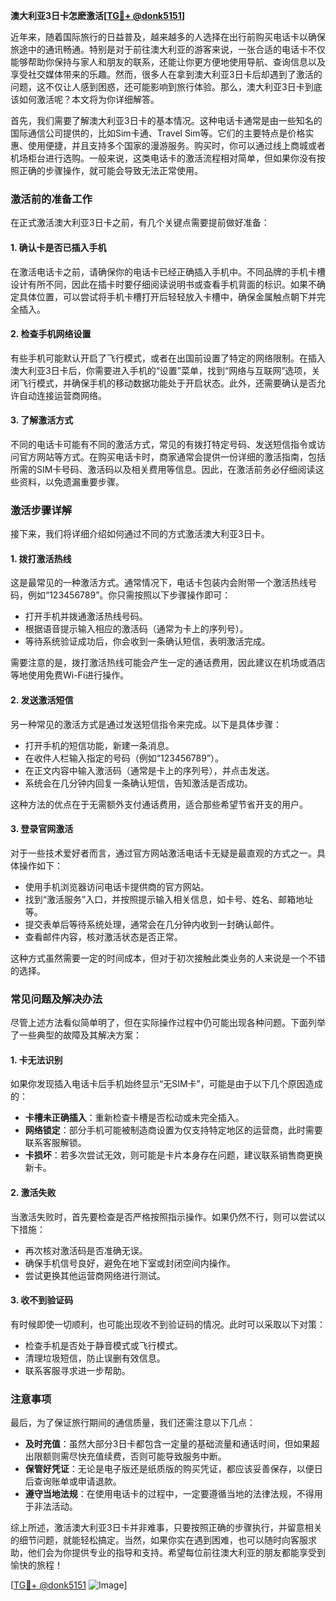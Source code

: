 **澳大利亚3日卡怎麽激活[[TG💪+ @donk5151](https://t.me/s/donk5151)]**

近年来，随着国际旅行的日益普及，越来越多的人选择在出行前购买电话卡以确保旅途中的通讯畅通。特别是对于前往澳大利亚的游客来说，一张合适的电话卡不仅能够帮助你保持与家人和朋友的联系，还能让你更方便地使用导航、查询信息以及享受社交媒体带来的乐趣。然而，很多人在拿到澳大利亚3日卡后却遇到了激活的问题，这不仅让人感到困惑，还可能影响到旅行体验。那么，澳大利亚3日卡到底该如何激活呢？本文将为你详细解答。

首先，我们需要了解澳大利亚3日卡的基本情况。这种电话卡通常是由一些知名的国际通信公司提供的，比如Sim卡通、Travel Sim等。它们的主要特点是价格实惠、使用便捷，并且支持多个国家的漫游服务。购买时，你可以通过线上商城或者机场柜台进行选购。一般来说，这类电话卡的激活流程相对简单，但如果你没有按照正确的步骤操作，就可能会导致无法正常使用。

### **激活前的准备工作**

在正式激活澳大利亚3日卡之前，有几个关键点需要提前做好准备：

#### **1. 确认卡是否已插入手机**
在激活电话卡之前，请确保你的电话卡已经正确插入手机中。不同品牌的手机卡槽设计有所不同，因此在插卡时要仔细阅读说明书或查看手机背面的标识。如果不确定具体位置，可以尝试将手机卡槽打开后轻轻放入卡槽中，确保金属触点朝下并完全插入。

#### **2. 检查手机网络设置**
有些手机可能默认开启了飞行模式，或者在出国前设置了特定的网络限制。在插入澳大利亚3日卡后，你需要进入手机的“设置”菜单，找到“网络与互联网”选项，关闭飞行模式，并确保手机的移动数据功能处于开启状态。此外，还需要确认是否允许自动连接运营商网络。

#### **3. 了解激活方式**
不同的电话卡可能有不同的激活方式，常见的有拨打特定号码、发送短信指令或访问官方网站等方式。在购买电话卡时，商家通常会提供一份详细的激活指南，包括所需的SIM卡号码、激活码以及相关费用等信息。因此，在激活前务必仔细阅读这些资料，以免遗漏重要步骤。

### **激活步骤详解**

接下来，我们将详细介绍如何通过不同的方式激活澳大利亚3日卡。

#### **1. 拨打激活热线**
这是最常见的一种激活方式。通常情况下，电话卡包装内会附带一个激活热线号码，例如“123456789”。你只需按照以下步骤操作即可：

- 打开手机并拨通激活热线号码。
- 根据语音提示输入相应的激活码（通常为卡上的序列号）。
- 等待系统验证成功后，你会收到一条确认短信，表明激活完成。

需要注意的是，拨打激活热线可能会产生一定的通话费用，因此建议在机场或酒店等地使用免费Wi-Fi进行操作。

#### **2. 发送激活短信**
另一种常见的激活方式是通过发送短信指令来完成。以下是具体步骤：

- 打开手机的短信功能，新建一条消息。
- 在收件人栏输入指定的号码（例如“123456789”）。
- 在正文内容中输入激活码（通常是卡上的序列号），并点击发送。
- 系统会在几分钟内回复一条确认短信，告知激活是否成功。

这种方法的优点在于无需额外支付通话费用，适合那些希望节省开支的用户。

#### **3. 登录官网激活**
对于一些技术爱好者而言，通过官方网站激活电话卡无疑是最直观的方式之一。具体操作如下：

- 使用手机浏览器访问电话卡提供商的官方网站。
- 找到“激活服务”入口，并按照提示输入相关信息，如卡号、姓名、邮箱地址等。
- 提交表单后等待系统处理，通常会在几分钟内收到一封确认邮件。
- 查看邮件内容，核对激活状态是否正常。

这种方式虽然需要一定的时间成本，但对于初次接触此类业务的人来说是一个不错的选择。

### **常见问题及解决办法**

尽管上述方法看似简单明了，但在实际操作过程中仍可能出现各种问题。下面列举了一些典型的故障及其解决方案：

#### **1. 卡无法识别**
如果你发现插入电话卡后手机始终显示“无SIM卡”，可能是由于以下几个原因造成的：
- **卡槽未正确插入**：重新检查卡槽是否松动或未完全插入。
- **网络锁定**：部分手机可能被制造商设置为仅支持特定地区的运营商，此时需要联系客服解锁。
- **卡损坏**：若多次尝试无效，则可能是卡片本身存在问题，建议联系销售商更换新卡。

#### **2. 激活失败**
当激活失败时，首先要检查是否严格按照指示操作。如果仍然不行，则可以尝试以下措施：
- 再次核对激活码是否准确无误。
- 确保手机信号良好，避免在地下室或封闭空间内操作。
- 尝试更换其他运营商网络进行测试。

#### **3. 收不到验证码**
有时候即使一切顺利，也可能出现收不到验证码的情况。此时可以采取以下对策：
- 检查手机是否处于静音模式或飞行模式。
- 清理垃圾短信，防止误删有效信息。
- 联系客服寻求进一步帮助。

### **注意事项**

最后，为了保证旅行期间的通信质量，我们还需注意以下几点：

- **及时充值**：虽然大部分3日卡都包含一定量的基础流量和通话时间，但如果超出限额则需尽快充值续费，否则可能导致服务中断。
- **保管好凭证**：无论是电子版还是纸质版的购买凭证，都应该妥善保存，以便日后查询账单或申请退款。
- **遵守当地法规**：在使用电话卡的过程中，一定要遵循当地的法律法规，不得用于非法活动。

综上所述，激活澳大利亚3日卡并非难事，只要按照正确的步骤执行，并留意相关的细节问题，就能轻松搞定。当然，如果你实在遇到困难，也可以随时向客服求助，他们会为你提供专业的指导和支持。希望每位前往澳大利亚的朋友都能享受到愉快的旅程！

[[TG💪+ @donk5151](https://t.me/s/donk5151) ![Image](https://i.postimg.cc/rwNCRYN7/Snipaste-2025-04-30-17-27-05.png)]